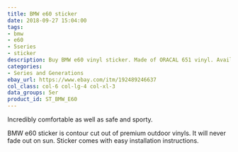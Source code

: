 ```yaml
---
title: BMW e60 sticker
date: 2018-09-27 15:04:00
tags:
- bmw
- e60
- 5series
- sticker
description: Buy BMW e60 vinyl sticker. Made of ORACAL 651 vinyl. Available in different colors.
categories:
- Series and Generations
ebay_url: https://www.ebay.com/itm/192489246637
col_class: col-6 col-lg-4 col-xl-3
data_groups: 5er
product_id: ST_BMW_E60
---
```


Incredibly comfortable as well as safe and sporty.

<!-- more -->
<!-- {% asset_img content-image bmw-e60-window-sticker-decal.jpg 'BMW e60 vinyl sport drift stance sticker"BMW e60 vinyl sport drift stance sticker"' %} -->

BMW e60 sticker is contour cut out of premium outdoor vinyls. It will never fade out on sun. Sticker comes with easy installation instructions. 
